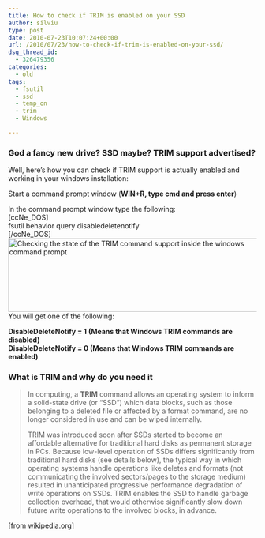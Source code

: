 ```yaml
---
title: How to check if TRIM is enabled on your SSD
author: silviu
type: post
date: 2010-07-23T10:07:24+00:00
url: /2010/07/23/how-to-check-if-trim-is-enabled-on-your-ssd/
dsq_thread_id:
  - 326479356
categories:
  - old
tags:
  - fsutil
  - ssd
  - temp_on
  - trim
  - Windows

---
```

### God a fancy new drive? SSD maybe? TRIM support advertised?

Well, here&#8217;s how you can check if TRIM support is actually enabled and working in your windows installation:

Start a command prompt window (**WIN+R, type cmd and press enter**)

In the command prompt window type the following:  
[ccNe_DOS]  
fsutil behavior query disabledeletenotify  
[/ccNe_DOS]  
[<img decoding="async" loading="lazy" class="aligncenter wp-image-1058 size-full" title="Checking the state of the TRIM command support  inside the windows command prompt" src="http://blog.silviuvulcan.ro/wp-content/uploads/sites/2/2010/07/trim_command_check_command_prompt.jpg" alt="Checking the state of the TRIM command support inside the windows  command prompt" width="541" height="149" />][1]You will get one of the following:

**DisableDeleteNotify = 1 (Means that Windows TRIM commands are disabled)  
DisableDeleteNotify = 0 (Means that Windows TRIM commands are enabled)**

### What is TRIM and why do you need it

> In computing, a **TRIM** command allows an operating system to inform a solid-state drive (or &#8220;SSD&#8221;) which data blocks, such as those belonging to a deleted file or affected by a format command, are no longer considered in use and can be wiped internally.
> 
> TRIM was introduced soon after SSDs started to become an affordable alternative for traditional hard disks as permanent storage in PCs. Because low-level operation of SSDs differs significantly from traditional hard disks (see details below), the typical way in which operating systems handle operations like deletes and formats (not communicating the involved sectors/pages to the storage medium) resulted in unanticipated progressive performance degradation of write operations on SSDs. TRIM enables the SSD to handle garbage collection overhead, that would otherwise significantly slow down future write operations to the involved blocks, in advance.

[from <a href="http://en.wikipedia.org/wiki/TRIM" target="_blank" rel="noopener">wikipedia.org</a>]

 [1]: http://blog.silviuvulcan.ro/wp-content/uploads/sites/2/2010/07/trim_command_check_command_prompt.jpg